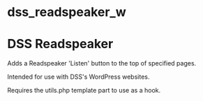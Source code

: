 # dss_readspeaker_w
<h1>DSS Readspeaker</h1>

Adds a Readspeaker 'Listen' button to the top of specified pages. 
<p>Intended for use with DSS's WordPress websites. </p>

<p>Requires the utils.php template part to use as a hook.</p>
